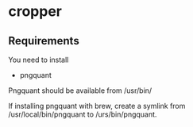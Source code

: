 # cropper

## Requirements

You need to install
* pngquant

Pngquant should be available from /usr/bin/

If installing pngquant with brew, create a symlink from /usr/local/bin/pngquant to /urs/bin/pngquant.


